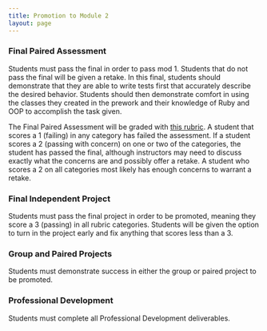```yaml
---
title: Promotion to Module 2
layout: page
---
```


### Final Paired Assessment

Students must pass the final in order to pass mod 1. Students that do not pass the final will be given a retake. In this final, students should demonstrate that they are able to write tests first that accurately describe the desired behavior. Students should then demonstrate comfort in using the classes they created in the prework and their knowledge of Ruby and OOP to accomplish the task given.

The Final Paired Assessment will be graded with [this rubric](/module1/paired_rubric.html). A student that scores a 1 (failing) in any category has failed the assessment. If a student scores a 2 (passing with concern) on one or two of the categories, the student has passed the final, although instructors may need to discuss exactly what the concerns are and possibly offer a retake. A student who scores a 2 on all categories most likely has enough concerns to warrant a retake.

### Final Independent Project

Students must pass the final project in order to be promoted, meaning they score a 3 (passing) in all rubric categories. Students will be given the option to turn in the project early and fix anything that scores less than a 3.

### Group and Paired Projects

Students must demonstrate success in either the group or paired project to be promoted.

### Professional Development

Students must complete all Professional Development deliverables.
